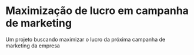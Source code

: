 # Maximização de lucro em campanha de marketing
Um projeto buscando maximizar o lucro da próxima campanha de marketing da empresa
